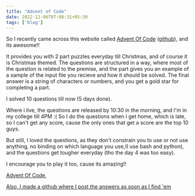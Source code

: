 ```yaml
---
title: "Advent of Code"
date: 2022-12-06T07:08:31+05:30
tags: ['blog']
---
```


So I recently came across this website called [Advent Of Code](https://adventofcode.com) ([github](https://github.com/kshitijaucharmal/Advent-Of-Code)),
and its awesome!!

It provides you with 2 part puzzles everyday till Christmas, and of course it is Christmas themed.
The questions are structured in a way, where most of the question is related to the premise, and 
the part gives you an example of a sample of the input file you recieve and how it should be solved.
The final answer is a string of characters or numbers, and you get a gold star for completing a part.

I solved 10 questions till now (5 days done).

Where i live, the questions are released by 10:30 in the morning, and I'm in my college till 4PM :(
So I do the questions when i get home, which is late, so I can't get any score, cause the only ones 
that get a score are the top 10 guys.

But still, I loved the questions, as they don't constrain you to use or not use anything, no binding on
which language you use,(I use bash and python), and the questions get tougher everyday (tho the day 4 was too easy).

I encourage you to play it too, cause its amazing!!

[Advent Of Code](https://adventofcode.com), 

[Also, I made a github where I post the answers as soon as I find 'em](https://github.com/kshitijaucharmal/Advent-Of-Code)
